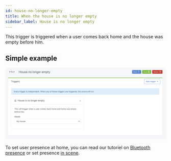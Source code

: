```yaml
---
id: house-no-longer-empty
title: When the house is no longer empty
sidebar_label: House is no longer empty
---
```


This trigger is triggered when a user comes back home and the house was empty before him.

## Simple example

![House is no longer empty](../../static/img/docs/en/scenes/house-no-longer-empty/house-no-longer-empty.png)

To set user presence at home, you can read our tutoriel on [Bluetooth presence](/docs/integrations/bluetooth) or set presence [in scene](/docs/scenes/user-presence).
